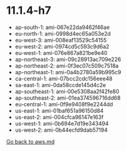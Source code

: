 
 # 11.1.4-h7
- ap-south-1: ami-067e22da9462f46ae
- eu-north-1: ami-0998d4ec65a053e2d
- eu-west-3: ami-008eaf13529c54155
- eu-west-2: ami-0974cd5c593c9d6a2
- eu-west-1: ami-076e867a821be9e40
- ap-northeast-3: ami-09c28913ac709e226
- ap-northeast-2: ami-0f3ec07c509c7518a
- ap-northeast-1: ami-0a4b2780a59b995c9
- ca-central-1: ami-07bcc2cdc156eee48
- sa-east-1: ami-0da58ccde145d4c2e
- ap-southeast-1: ami-00e5308aa2f42fe80
- ap-southeast-2: ami-01ea374596716dd68
- eu-central-1: ami-0f9e9408f9e2244dd
- us-east-1: ami-01baf651a96150d84
- us-east-2: ami-004cfca96147e163f
- us-west-1: ami-0b694e7d19e343494
- us-west-2: ami-0b44ecfd9dab57194

[Go back to aws.md](../../aws.md) 
